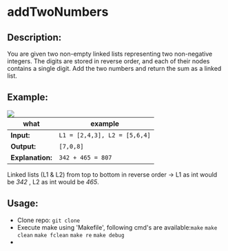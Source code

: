 # addTwoNumbers
## Description:
You are given two non-empty linked lists representing two non-negative integers. The digits are stored in reverse order, and each of their nodes contains a single digit. Add the two numbers and return the sum as a linked list.

## Example:
<img align="left" src="https://user-images.githubusercontent.com/67570025/186285316-49e4dab7-3830-4639-aeab-960424fec9a9.png">

|what|example|
| ----- | ----- |
|**Input:**|`L1 = [2,4,3], L2 = [5,6,4]`|
|**Output:**|`[7,0,8]`|
|**Explanation:**|`342 + 465 = 807`|

Linked lists (L1 & L2) from top to bottom in reverse order -> L1 as int would be *342* , L2 as int would be *465*. 
</img>

## Usage:
- Clone repo: `git clone ` 
- Execute make using 'Makefile', following cmd's are available:`make` `make clean` `make fclean` `make re` `make debug`
- 
